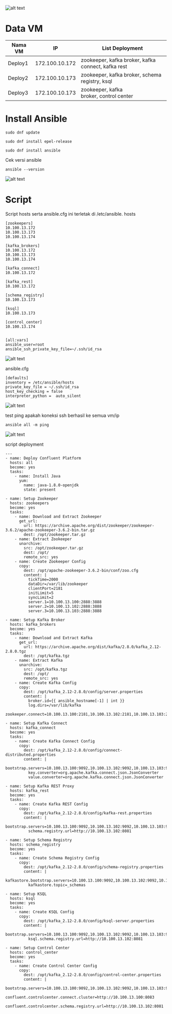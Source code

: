 ![alt text](?raw=true)

# Data VM

| Nama VM  | IP | List Deployment |
| ------------- | ------------- |-- |
| Deploy1  | 172.100.10.172  | zookeeper, kafka broker, kafka connect, kafka rest |
| Deploy2  | 172.100.10.173  |zookeeper, kafka broker, schema registry, ksql |
| Deploy3  | 172.100.10.173  | zookeeper, kafka broker, control center |

# Install Ansible

```
sudo dnf update
```
```
sudo dnf install epel-release
```
```
sudo dnf install ansible
```

Cek versi ansible
```
ansible --version
```

![alt text](https://github.com/DitoIhkam/ADI/blob/main/img/ansible%20version.png?raw=true)

# Script

Script hosts serta ansible.cfg ini terletak di /etc/ansible. 
hosts
```
[zookeepers]
10.100.13.172
10.100.13.173
10.100.13.174

[kafka_brokers]
10.100.13.172
10.100.13.173
10.100.13.174

[kafka_connect]
10.100.13.172

[kafka_rest]
10.100.13.172

[schema_registry]
10.100.13.173

[ksql]
10.100.13.173

[control_center]
10.100.13.174


[all:vars]
ansible_user=root
ansible_ssh_private_key_file=~/.ssh/id_rsa
```

![alt text](https://github.com/DitoIhkam/ADI/blob/main/img/hosts.png?raw=true)

ansible.cfg

```
[defaults]
inventory = /etc/ansible/hosts
private_key_file = ~/.ssh/id_rsa
host_key_checking = false
interpreter_python =  auto_silent
```

![alt text](https://github.com/DitoIhkam/ADI/blob/main/img/ansible.cfg.png?raw=true)

test ping apakah koneksi ssh berhasil ke semua vm/ip

```
ansible all -m ping
```

![alt text](https://github.com/DitoIhkam/ADI/blob/main/img/Test%20ping.png?raw=true)

script deployment

```
---
- name: Deploy Confluent Platform
  hosts: all
  become: yes
  tasks:
    - name: Install Java
      yum:
        name: java-1.8.0-openjdk
        state: present

- name: Setup Zookeeper
  hosts: zookeepers
  become: yes
  tasks:
    - name: Download and Extract Zookeeper
      get_url:
        url: https://archive.apache.org/dist/zookeeper/zookeeper-3.6.2/apache-zookeeper-3.6.2-bin.tar.gz
        dest: /opt/zookeeper.tar.gz
    - name: Extract Zookeeper
      unarchive:
        src: /opt/zookeeper.tar.gz
        dest: /opt/
        remote_src: yes
    - name: Create Zookeeper Config
      copy:
        dest: /opt/apache-zookeeper-3.6.2-bin/conf/zoo.cfg
        content: |
          tickTime=2000
          dataDir=/var/lib/zookeeper
          clientPort=2181
          initLimit=5
          syncLimit=2
          server.1=10.100.13.100:2888:3888
          server.2=10.100.13.102:2888:3888
          server.3=10.100.13.103:2888:3888

- name: Setup Kafka Broker
  hosts: kafka_brokers
  become: yes
  tasks:
    - name: Download and Extract Kafka
      get_url:
        url: https://archive.apache.org/dist/kafka/2.8.0/kafka_2.12-2.8.0.tgz
        dest: /opt/kafka.tgz
    - name: Extract Kafka
      unarchive:
        src: /opt/kafka.tgz
        dest: /opt/
        remote_src: yes
    - name: Create Kafka Config
      copy:
        dest: /opt/kafka_2.12-2.8.0/config/server.properties
        content: |
          broker.id={{ ansible_hostname[-1] | int }}
          log.dirs=/var/lib/kafka
          zookeeper.connect=10.100.13.100:2181,10.100.13.102:2181,10.100.13.103:2181

- name: Setup Kafka Connect
  hosts: kafka_connect
  become: yes
  tasks:
    - name: Create Kafka Connect Config
      copy:
        dest: /opt/kafka_2.12-2.8.0/config/connect-distributed.properties
        content: |
          bootstrap.servers=10.100.13.100:9092,10.100.13.102:9092,10.100.13.103:9092
          key.converter=org.apache.kafka.connect.json.JsonConverter
          value.converter=org.apache.kafka.connect.json.JsonConverter

- name: Setup Kafka REST Proxy
  hosts: kafka_rest
  become: yes
  tasks:
    - name: Create Kafka REST Config
      copy:
        dest: /opt/kafka_2.12-2.8.0/config/kafka-rest.properties
        content: |
          bootstrap.servers=10.100.13.100:9092,10.100.13.102:9092,10.100.13.103:9092
          schema.registry.url=http://10.100.13.102:8081

- name: Setup Schema Registry
  hosts: schema_registry
  become: yes
  tasks:
    - name: Create Schema Registry Config
      copy:
        dest: /opt/kafka_2.12-2.8.0/config/schema-registry.properties
        content: |
          kafkastore.bootstrap.servers=10.100.13.100:9092,10.100.13.102:9092,10.100.13.103:9092
          kafkastore.topic=_schemas

- name: Setup KSQL
  hosts: ksql
  become: yes
  tasks:
    - name: Create KSQL Config
      copy:
        dest: /opt/kafka_2.12-2.8.0/config/ksql-server.properties
        content: |
          bootstrap.servers=10.100.13.100:9092,10.100.13.102:9092,10.100.13.103:9092
          ksql.schema.registry.url=http://10.100.13.102:8081

- name: Setup Control Center
  hosts: control_center
  become: yes
  tasks:
    - name: Create Control Center Config
      copy:
        dest: /opt/kafka_2.12-2.8.0/config/control-center.properties
        content: |
          bootstrap.servers=10.100.13.100:9092,10.100.13.102:9092,10.100.13.103:9092
          confluent.controlcenter.connect.cluster=http://10.100.13.100:8083
          confluent.controlcenter.schema.registry.url=http://10.100.13.102:8081
```
